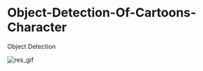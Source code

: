 # Object-Detection-Of-Cartoons-Character
Object Detection


![res_gif](https://user-images.githubusercontent.com/34689952/81391736-3a928400-913b-11ea-9f8a-51f9be126d1d.gif)

